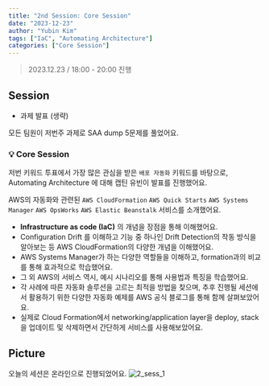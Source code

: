 ```yaml
---
title: "2nd Session: Core Session"
date: "2023-12-23"
author: "Yubin Kim"
tags: ["IaC", "Automating Architecture"]
categories: ["Core Session"]
---
```


> 2023.12.23 / 18:00 - 20:00 진행

## Session

- 과제 발표 (생략)

모든 팀원이 저번주 과제로 SAA dump 5문제를 풀었어요.

### 💡 Core Session
저번 키워드 투표에서 가장 많은 관심을 받은 `배포 자동화` 키워드를 바탕으로, Automating Architecture 에 대해 캡틴 유빈이 발표를 진행했어요.

AWS의 자동화와 관련된 `AWS CloudFormation` `AWS Quick Starts` `AWS Systems Manager` `AWS OpsWorks` `AWS Elastic Beanstalk` 서비스를 소개했어요.

- **Infrastructure as code (IaC)** 의 개념을 장점을 통해 이해했어요.
- Configuration Drift 를 이해하고 기능 중 하나인 Drift Detection의 작동 방식을 알아보는 등 AWS CloudFormation의 다양한 개념을 이해했어요. 
- AWS Systems Manager가 하는 다양한 역할들을 이해하고, formation과의 비교를 통해 효과적으로 학습했어요.
- 그 외 AWS의 서비스 역시, 예시 시나리오를 통해 사용법과 특징을 학습했어요.
- 각 사례에 따른 자동화 솔루션을 고르는 최적을 방법을 찾으며, 추후 진행될 세션에서 활용하기 위한 다양한 자동화 예제를 AWS 공식 블로그를 통해 함께 살펴보았어요.
- 실제로 Cloud Formation에서 networking/application layer을 deploy, stack을 업데이트 및 삭제하면서 간단하게 서비스를 사용해보았어요. 


## Picture

오늘의 세션은 온라인으로 진행되었어요.
![2_sess_1](/2_sess_1.png "2_sess_1")
